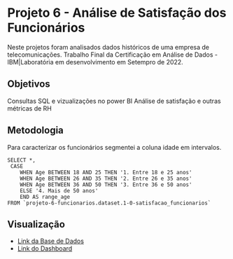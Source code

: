
# Projeto 6 - Análise de Satisfação dos Funcionários

Neste projetos foram analisados dados históricos de uma empresa de telecomunicações. Trabalho Final da Certificação em Análise de Dados - IBM|Laboratória em desenvolvimento em Setempro de 2022.

## Objetivos
Consultas SQL e vizualizações no power BI
Análise de satisfação e outras métricas de RH
## Metodologia
Para caracterizar os funcionários segmentei a coluna idade em intervalos.
```
SELECT *,
 CASE 
    WHEN Age BETWEEN 18 AND 25 THEN '1. Entre 18 e 25 anos' 
    WHEN Age BETWEEN 26 AND 35 THEN '2. Entre 26 e 35 anos' 
    WHEN Age BETWEEN 36 AND 50 THEN '3. Entre 36 e 50 anos' 
    ELSE '4. Mais de 50 anos' 
    END AS range_age
FROM `projeto-6-funcionarios.dataset.1-0-satisfacao_funcionarios` 
```


## Visualização



 - [Link da Base de Dados](https://www.kaggle.com/datasets/pavansubhasht/ibm-hr-analytics-attrition-dataset)
 - [Link do Dashboard](https://app.powerbi.com/reportEmbed?reportId=073ab56f-945d-413f-90ed-ad460c31600a&autoAuth=true&ctid=7829281c-161b-472f-871d-d276668eae0e)

